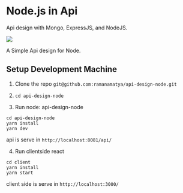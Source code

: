 # Node.js in Api
Api design with Mongo, ExpressJS, and NodeJS.

<img src="https://cdn-images-1.medium.com/max/1600/1*cCH1lWgRMm8660rpRtjtTQ.png" />

A Simple Api design for Node.


## Setup Development Machine
1. Clone the repo `git@github.com:ramanamatya/api-design-node.git`

2. `cd api-design-node`

3. Run node: api-design-node
```
cd api-design-node
yarn install
yarn dev
```
api is serve in `http://localhost:8081/api/`

4. Run clientside react
```
cd client
yarn install
yarn start
```
client side is serve in `http://localhost:3000/`
